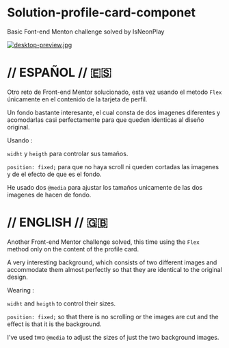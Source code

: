 # Solution-profile-card-componet
Basic Font-end Menton challenge solved by IsNeonPlay

[![desktop-preview.jpg](https://i.postimg.cc/GpXRhWnS/desktop-preview.jpg)](https://postimg.cc/ns9g3wzv)

# // ESPAÑOL // 🇪🇸

Otro reto de Front-end Mentor solucionado, esta vez usando el metodo `Flex` únicamente en el contenido de la tarjeta de perfil. 

Un fondo bastante interesante, el cual consta de dos imagenes diferentes y acomodarlas casi perfectamente para que queden identicas al diseño original.

Usando :

`widht` y `heigth` para controlar sus tamaños.

`position: fixed;`  para que no haya scroll ni queden cortadas las imagenes y de el efecto de que es el fondo.

He usado dos `@media` para ajustar los tamaños unicamente de las dos imagenes de hacen de fondo.

# // ENGLISH // 🇬🇧

Another Front-end Mentor challenge solved, this time using the `Flex` method only on the content of the profile card.

A very interesting background, which consists of two different images and accommodate them almost perfectly so that they are identical to the original design.

Wearing :

`widht` and `heigth` to control their sizes.

`position: fixed;` so that there is no scrolling or the images are cut and the effect is that it is the background.


I've used two `@media` to adjust the sizes of just the two background images.
